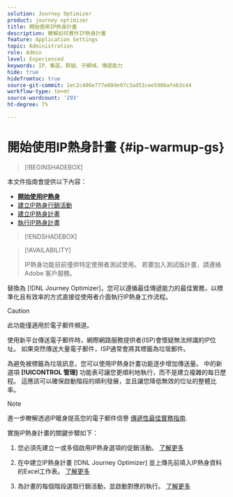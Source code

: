 ```yaml
---
solution: Journey Optimizer
product: journey optimizer
title: 開始使用IP熱身計畫
description: 瞭解如何實作IP熱身計畫
feature: Application Settings
topic: Administration
role: Admin
level: Experienced
keywords: IP、集區、群組、子網域、傳遞能力
hide: true
hidefromtoc: true
source-git-commit: 1ec2c406e777e08de97c3ad53cee5986afeb3c44
workflow-type: tm+mt
source-wordcount: '293'
ht-degree: 7%

---
```


# 開始使用IP熱身計畫 {#ip-warmup-gs}

<!--
>[!CONTEXTUALHELP]
>id="ajo_admin_ip_warmup_plan"
>title="Define your IP warmup plan"
>abstract="You can perform IP warmup workflows directly from the Journey Optimizer interface in a standardized and efficient way that follows the best practices for optimal deliverability."
-->

>[!BEGINSHADEBOX]

本文件指南會提供以下內容：

* **[開始使用IP熱身](ip-warmup-gs.md)**
* [建立IP熱身行銷活動](ip-warmup-campaign.md)
* [建立IP熱身計畫](ip-warmup-plan.md)
* [執行IP熱身計畫](ip-warmup-running.md)

>[!ENDSHADEBOX]

>[!AVAILABILITY]
>
>IP熱身功能目前僅供特定使用者測試使用。 若要加入測試版計畫，請連絡 Adobe 客戶服務。

替換為 [!DNL Journey Optimizer]，您可以遵循最佳傳遞能力的最佳實務，以標準化且有效率的方式直接從使用者介面執行IP熱身工作流程。

>[!CAUTION]
>
>此功能僅適用於電子郵件頻道。

使用新平台傳送電子郵件時，網際網路服務提供者(ISP)會懷疑無法辨識的IP位址。 如果突然傳送大量電子郵件，ISP通常會將其標籤為垃圾郵件。

為避免被標籤為垃圾訊息，您可以使用IP熱身計畫功能逐步增加傳送量。 中的新選項 **[!UICONTROL 管理]** 功能表可讓您更順利地執行，而不是建立複雜的每日歷程。 這應該可以確保啟動階段的順利發展，並且讓您降低無效的位址的整體比率。

>[!NOTE]
>
>進一步瞭解透過IP暖身提高您的電子郵件信譽 [傳遞性最佳實務指南](https://experienceleague.adobe.com/docs/deliverability-learn/deliverability-best-practice-guide/additional-resources/generic-resources/increase-reputation-with-ip-warming.html).

<!--
Benefits

* Standardization on Campaign which will be easy for practitioners too > why?

* No more pain of creating queries, audiences and testing those as system will create the audiences. 

* Ease of excluding domains and changing the plan with help of simple toggles to exclude OR by editing numbers inline or create new phases or reupload plan if drastic change. No more pain of editing audience definitions, journey conditions

* There is an expectation that with this, it will ease around 30% of effort and will be much better experience for consultant/partner/practitioner - right from planning to execution to reporting
-->

實施IP熱身計畫的關鍵步驟如下：

1. 您必須先建立一或多個啟用IP熱身選項的促銷活動。 [了解更多](ip-warmup-campaign.md) <!--this is usually done by a marketer persona??)-->

1. 在中建立IP熱身計畫 [!DNL Journey Optimizer] 並上傳先前填入IP熱身資料的Excel工作表。 [了解更多](ip-warmup-plan.md) <!--this is usually done by a deliverability consultant??-->

1. 為計畫的每個階段選取行銷活動，並啟動對應的執行。 [了解更多](ip-warmup-running.md)
